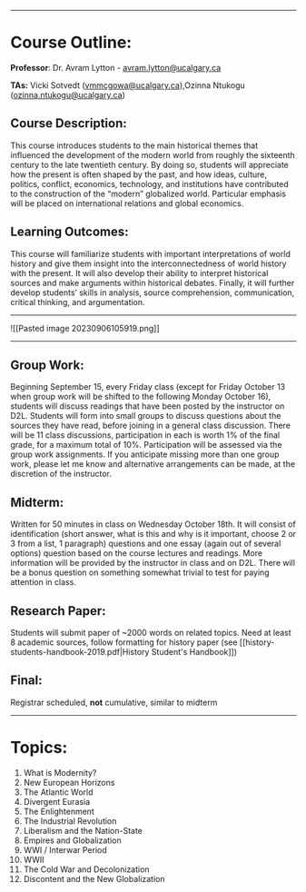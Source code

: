 ***
# Course Outline:

**Professor**:
	Dr. Avram Lytton - avram.lytton@ucalgary.ca

**TAs:**
	Vicki Sotvedt (vmmcgowa@ucalgary.ca),Ozinna Ntukogu (ozinna.ntukogu@ucalgary.ca)

## **Course Description:**

This course introduces students to the main historical themes that influenced the development of the modern world from roughly the sixteenth century to the late twentieth century. By doing so, students will appreciate how the present is often shaped by the past, and how ideas, culture,
politics, conflict, economics, technology, and institutions have contributed to the construction of the “modern” globalized world. Particular emphasis will be placed on international relations and global economics.

## **Learning Outcomes**:

This course will familiarize students with important interpretations of world history and give them insight into the interconnectedness of world history with the present. It will also develop their ability to interpret historical sources and make arguments within historical debates. Finally, it will further develop students’ skills in analysis, source comprehension, communication, critical thinking, and argumentation.

***
![[Pasted image 20230906105919.png]]


***
## **Group Work:**

Beginning September 15, every Friday class (except for Friday October 13 when group work will be shifted to the following Monday October 16), students will discuss readings that have been posted by the instructor on D2L. Students will form into small groups to discuss questions about the sources they have read, before joining in a general class discussion. There will be $11$ class discussions, participation in each is worth $1\%$ of the final grade, for a maximum total of $10\%$. Participation will be assessed via the group work assignments. If you anticipate missing more than one group work, please let me know and alternative arrangements can be made, at the discretion of the instructor.

## Midterm:

Written for $50$ minutes in class on Wednesday October 18th.  It will consist of identification (short answer, what is this and why is it important, choose 2 or 3 from a list, 1 paragraph) questions and one essay (again out of several options) question based on the course lectures and readings. More information will be provided by the instructor in class and on D2L. There will be a bonus question on something somewhat trivial to test for paying attention in class.

## Research Paper:

Students will submit paper of ~$2000$ words on related topics. Need at least 8 academic sources, follow formatting for history paper (see [[history-students-handbook-2019.pdf|History Student's Handbook]]) 

## Final:

Registrar scheduled, **not** cumulative, similar to midterm

***

# Topics:

1. What is Modernity?
2. New European Horizons
3. The Atlantic World
4. Divergent Eurasia
5. The Enlightenment
6. The Industrial Revolution
7. Liberalism and the Nation-State
8. Empires and Globalization
9. WWI / Interwar Period
10. WWII
11. The Cold War and Decolonization
12. Discontent and the New Globalization